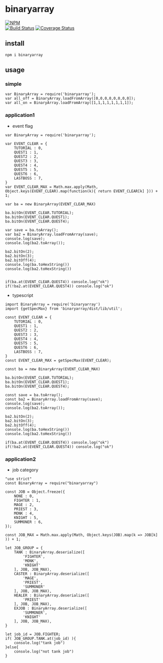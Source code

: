 # binaryarray

[![NPM](https://nodei.co/npm/binaryarray.png?downloads=true&downloadRank=true&stars=true)](https://nodei.co/npm/binaryarray)  
[![Build Status](https://secure.travis-ci.org/you21979/node-binaryarray.png?branch=master)](https://travis-ci.org/you21979/node-binaryarray)
[![Coverage Status](https://coveralls.io/repos/you21979/node-binaryarray/badge.png)](https://coveralls.io/r/you21979/node-binaryarray)

## install

```
npm i binaryarray
```

## usage

### simple

```
var BinaryArray = require('binaryarray');
var all_off = BinaryArray.loadFromArray([0,0,0,0,0,0,0,0]);
var all_on = BinaryArray.loadFromArray([1,1,1,1,1,1,1,1]);
```

### application1

* event flag

```
var BinaryArray = require('binaryarray');

var EVENT_CLEAR = {
    TUTORIAL : 0,
    QUEST1 : 1,
    QUEST2 : 2,
    QUEST3 : 3,
    QUEST4 : 4,
    QUEST5 : 5,
    QUEST6 : 6,
    LASTBOSS : 7,
}
var EVENT_CLEAR_MAX = Math.max.apply(Math, Object.keys(EVENT_CLEAR).map(function(k){ return EVENT_CLEAR[k] })) + 1;

var ba = new BinaryArray(EVENT_CLEAR_MAX)

ba.bitOn(EVENT_CLEAR.TUTORIAL);
ba.bitOn(EVENT_CLEAR.QUEST1);
ba.bitOn(EVENT_CLEAR.QUEST4);

var save = ba.toArray();
var ba2 = BinaryArray.loadFromArray(save);
console.log(save);
console.log(ba2.toArray());

ba2.bitOn(2);
ba2.bitOn(3);
ba2.bitOff(4);
console.log(ba.toHexString())
console.log(ba2.toHexString())


if(ba.at(EVENT_CLEAR.QUEST4)) console.log("ok")
if(!ba2.at(EVENT_CLEAR.QUEST4)) console.log("ok")

```

* typescript

```
import BinaryArray = require('binaryarray')
import {getSpecMax} from 'binaryarray/dist/lib/util';

const EVENT_CLEAR = {
    TUTORIAL : 0,
    QUEST1 : 1,
    QUEST2 : 2,
    QUEST3 : 3,
    QUEST4 : 4,
    QUEST5 : 5,
    QUEST6 : 6,
    LASTBOSS : 7,
}
const EVENT_CLEAR_MAX = getSpecMax(EVENT_CLEAR);

const ba = new BinaryArray(EVENT_CLEAR_MAX)

ba.bitOn(EVENT_CLEAR.TUTORIAL);
ba.bitOn(EVENT_CLEAR.QUEST1);
ba.bitOn(EVENT_CLEAR.QUEST4);

const save = ba.toArray();
const ba2 = BinaryArray.loadFromArray(save);
console.log(save);
console.log(ba2.toArray());

ba2.bitOn(2);
ba2.bitOn(3);
ba2.bitOff(4);
console.log(ba.toHexString())
console.log(ba2.toHexString())

if(ba.at(EVENT_CLEAR.QUEST4)) console.log("ok")
if(!ba2.at(EVENT_CLEAR.QUEST4)) console.log("ok")
```

### application2

* job category

```
"use strict"
const BinaryArray = require("binaryarray")

const JOB = Object.freeze({
    NONE : 0,
    FIGHTER : 1,
    MAGE : 2,
    PRIEST : 3,
    MONK : 4,
    KNIGHT : 5,
    SUMMONER : 6,
});

const JOB_MAX = Math.max.apply(Math, Object.keys(JOB).map(k => JOB[k] )) + 1;

let JOB_GROUP = {
    TANK : BinaryArray.deserialize([
        'FIGHTER',
        'MONK',
        'KNIGHT'
    ], JOB, JOB_MAX),
    CASTER : BinaryArray.deserialize([
        'MAGE',
        'PRIEST',
        'SUMMONER'
    ], JOB, JOB_MAX),
    HEALER : BinaryArray.deserialize([
        'PRIEST'
    ], JOB, JOB_MAX),
    EXJOB : BinaryArray.deserialize([
        'SUMMONER',
        'KNIGHT'
    ], JOB, JOB_MAX),
}

let job_id = JOB.FIGHTER;
if( JOB_GROUP.TANK.at(job_id) ){
    console.log("tank job")
}else{
    console.log("not tank job")
}
```

